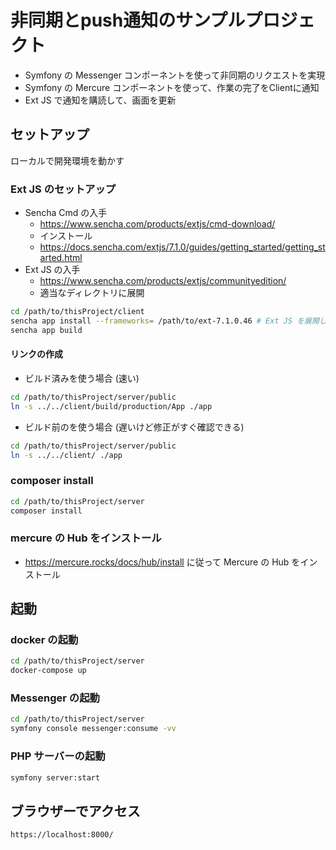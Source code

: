 # 非同期とpush通知のサンプルプロジェクト

- Symfony の Messenger コンポーネントを使って非同期のリクエストを実現
- Symfony の Mercure コンポーネントを使って、作業の完了をClientに通知
- Ext JS で通知を購読して、画面を更新

## セットアップ

ローカルで開発環境を動かす

### Ext JS のセットアップ

- Sencha Cmd の入手
  - <https://www.sencha.com/products/extjs/cmd-download/>
  - インストール
  - <https://docs.sencha.com/extjs/7.1.0/guides/getting_started/getting_started.html>
- Ext JS の入手
  - <https://www.sencha.com/products/extjs/communityedition/>
  - 適当なディレクトリに展開

```bash
cd /path/to/thisProject/client
sencha app install --frameworks= /path/to/ext-7.1.0.46 # Ext JS を展開したディレクトリ
sencha app build
```

#### リンクの作成

- ビルド済みを使う場合 (速い)

```bash
cd /path/to/thisProject/server/public
ln -s ../../client/build/production/App ./app
```

- ビルド前のを使う場合 (遅いけど修正がすぐ確認できる)

```bash
cd /path/to/thisProject/server/public
ln -s ../../client/ ./app
```

### composer install

```bash
cd /path/to/thisProject/server
composer install
```

### mercure の Hub をインストール

- <https://mercure.rocks/docs/hub/install> に従って Mercure の Hub をインストール

## 起動

### docker の起動

```bash
cd /path/to/thisProject/server
docker-compose up
```

### Messenger の起動

```bash
cd /path/to/thisProject/server
symfony console messenger:consume -vv
```

### PHP サーバーの起動

```bash
symfony server:start
```

## ブラウザーでアクセス

```text
https://localhost:8000/
```
